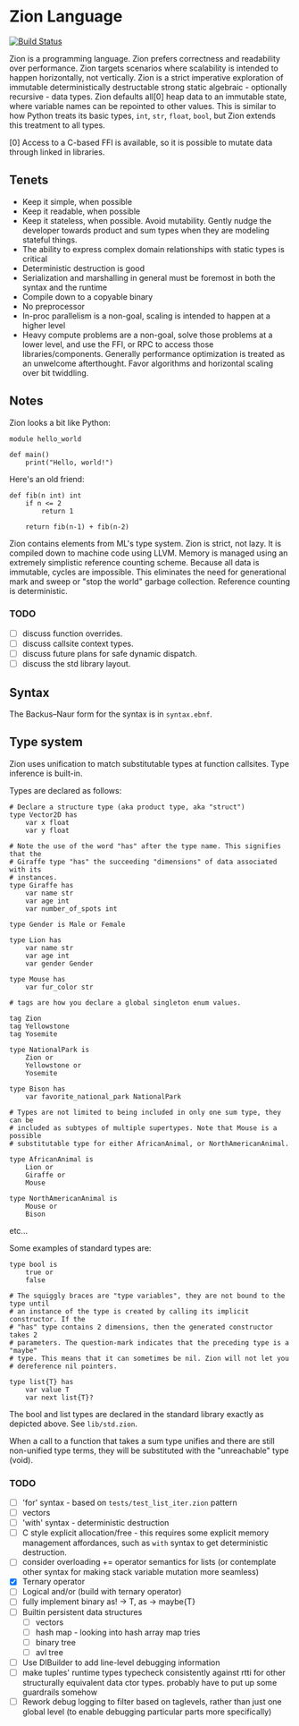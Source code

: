 # Zion Language

[![Build Status](https://travis-ci.org/zionlang/zion.svg?branch=master)](https://travis-ci.org/zionlang/zion)

Zion is a programming language. Zion prefers correctness and readability over
performance. Zion targets scenarios where scalability is intended to happen
horizontally, not vertically. Zion is a strict imperative exploration of immutable
deterministically destructable strong static algebraic - optionally recursive -
data types. Zion defaults all[0] heap data to an immutable state, where variable
names can be repointed to other values. This is similar to how Python treats its
basic types, `int`, `str`, `float`, `bool`, but Zion extends this treatment to
all types.

[0] Access to a C-based FFI is available, so it is possible to mutate data
through linked in libraries.

## Tenets

 - Keep it simple, when possible
 - Keep it readable, when possible
 - Keep it stateless, when possible. Avoid mutability. Gently nudge the
   developer towards product and sum types when they are modeling stateful things.
 - The ability to express complex domain relationships with static types is
   critical
 - Deterministic destruction is good
 - Serialization and marshalling in general must be foremost in both the syntax
   and the runtime
 - Compile down to a copyable binary
 - No preprocessor
 - In-proc parallelism is a non-goal, scaling is intended to happen at a higher
   level
 - Heavy compute problems are a non-goal, solve those problems at a lower level,
   and use the FFI, or RPC to access those libraries/components. Generally
   performance optimization is treated as an unwelcome afterthought. Favor
   algorithms and horizontal scaling over bit twiddling.

## Notes

Zion looks a bit like Python:

```
module hello_world

def main()
	print("Hello, world!")
```

Here's an old friend:
```
def fib(n int) int
	if n <= 2
		return 1

	return fib(n-1) + fib(n-2)
```

Zion contains elements from ML's type system. Zion is strict, not lazy. It is
compiled down to machine code using LLVM. Memory is managed using an extremely
simplistic reference counting scheme. Because all data is immutable, cycles
are impossible. This eliminates the need for generational mark and sweep or
"stop the world" garbage collection. Reference counting is deterministic.

### TODO
- [ ] discuss function overrides.
- [ ] discuss callsite context types.
- [ ] discuss future plans for safe dynamic dispatch.
- [ ] discuss the std library layout.

## Syntax

The Backus–Naur form for the syntax is in `syntax.ebnf`.

## Type system

Zion uses unification to match substitutable types at function callsites.
Type inference is built-in.

Types are declared as follows:

```
# Declare a structure type (aka product type, aka "struct")
type Vector2D has
	var x float
	var y float

# Note the use of the word "has" after the type name. This signifies that the
# Giraffe type "has" the succeeding "dimensions" of data associated with its
# instances.
type Giraffe has
	var name str
	var age int
	var number_of_spots int

type Gender is Male or Female

type Lion has
	var name str
	var age int
	var gender Gender

type Mouse has
	var fur_color str

# tags are how you declare a global singleton enum values.

tag Zion
tag Yellowstone
tag Yosemite

type NationalPark is
	Zion or
	Yellowstone or
	Yosemite

type Bison has
	var favorite_national_park NationalPark

# Types are not limited to being included in only one sum type, they can be
# included as subtypes of multiple supertypes. Note that Mouse is a possible
# substitutable type for either AfricanAnimal, or NorthAmericanAnimal.

type AfricanAnimal is
	Lion or
	Giraffe or
	Mouse

type NorthAmericanAnimal is
	Mouse or
	Bison
```
etc...

Some examples of standard types are:
```
type bool is
	true or
	false

# The squiggly braces are "type variables", they are not bound to the type until
# an instance of the type is created by calling its implicit constructor. If the
# "has" type contains 2 dimensions, then the generated constructor takes 2
# parameters. The question-mark indicates that the preceding type is a "maybe"
# type. This means that it can sometimes be nil. Zion will not let you
# dereference nil pointers.

type list{T} has
	var value T
	var next list{T}?
```

The bool and list types are declared in the standard library exactly as depicted
above. See `lib/std.zion`.

When a call to a function that takes a sum type unifies and there are still
non-unified type terms, they will be substituted with the "unreachable" type
(void).


### TODO

- [ ] 'for' syntax - based on `tests/test_list_iter.zion` pattern
- [ ] vectors
- [ ] 'with' syntax - deterministic destruction
- [ ] C style explicit allocation/free - this requires some explicit memory management affordances, such as `with` syntax to get deterministic destruction.
- [ ] consider overloading += operator semantics for lists (or contemplate other syntax for making stack variable mutation more seamless)
- [x] Ternary operator
- [ ] Logical and/or (build with ternary operator)
- [ ] fully implement binary as! -> T, as -> maybe{T}
- [ ] Builtin persistent data structures
  - [ ] vectors
  - [ ] hash map - looking into hash array map tries
  - [ ] binary tree
  - [ ] avl tree
- [ ] Use DIBuilder to add line-level debugging information
- [ ] make tuples' runtime types typecheck consistently against rtti for other
		structurally equivalent data ctor types. probably have to put up some
		guardrails somehow
- [ ] Rework debug logging to filter based on taglevels, rather than just one global level (to enable debugging particular parts more specifically)
